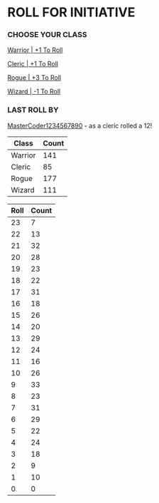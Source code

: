 # ROLL FOR INITIATIVE
### CHOOSE YOUR CLASS

[Warrior | +1 To Roll](https://github.com/benjaminsampica/benjaminsampica/issues/new?title=roll%7Cwarrior&body=Just+click+%27Submit+new+issue%27.)

[Cleric | +1 To Roll](https://github.com/benjaminsampica/benjaminsampica/issues/new?title=roll%7Ccleric&body=Just+click+%27Submit+new+issue%27.)

[Rogue | +3 To Roll](https://github.com/benjaminsampica/benjaminsampica/issues/new?title=roll%7Crogue&body=Just+click+%27Submit+new+issue%27.)

[Wizard | -1 To Roll](https://github.com/benjaminsampica/benjaminsampica/issues/new?title=roll%7Cwizard&body=Just+click+%27Submit+new+issue%27.)
### LAST ROLL BY
[MasterCoder1234567890](https://www.github.com/MasterCoder1234567890) - as a cleric rolled a 12!

|Class|Count|
|-|-|
|Warrior|141|
|Cleric|85|
|Rogue|177|
|Wizard|111|

|Roll|Count|
|-|-|
|23|7
|22|13
|21|32
|20|28
|19|23
|18|22
|17|31
|16|18
|15|26
|14|20
|13|29
|12|24
|11|16
|10|26
|9|33
|8|23
|7|31
|6|29
|5|22
|4|24
|3|18
|2|9
|1|10
|0|0
